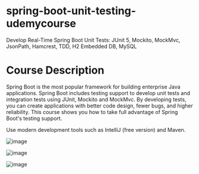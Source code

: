 # spring-boot-unit-testing-udemycourse
Develop Real-Time Spring Boot Unit Tests: JUnit 5, Mockito, MockMvc, JsonPath, Hamcrest, TDD, H2 Embedded DB, MySQL

# Course Description
Spring Boot is the most popular framework for building enterprise Java applications. 
Spring Boot includes testing support to develop unit tests and integration tests using JUnit, Mockito and MockMvc. 
By developing tests, you can create applications with better code design, fewer bugs, and higher reliability. 
This course shows you how to take full advantage of Spring Boot's testing support.

Use modern development tools such as IntelliJ (free version) and Maven.

![image](https://user-images.githubusercontent.com/49313732/189190524-aa43cda6-4cb8-4efd-a4ae-70802d3e8071.png)

![image](https://user-images.githubusercontent.com/49313732/189189949-21aec9dd-1625-49d6-a6c2-6e77844fc142.png)

![image](https://user-images.githubusercontent.com/49313732/189190266-005a1e79-0e93-420d-b2a9-b6fbb6a5704c.png)
